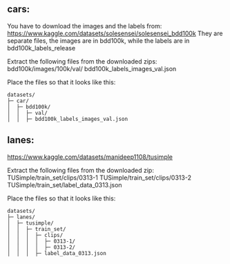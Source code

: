 ## cars: 

You have to download the images and the labels from: https://www.kaggle.com/datasets/solesensei/solesensei_bdd100k
They are separate files, the images are in bdd100k, while the labels are in bdd100k_labels_release

Extract the following files from the downloaded zips:
	bdd100k/images/100k/val/
	bdd100k_labels_images_val.json

Place the files so that it looks like this:

	datasets/
	├─ car/
	│  ├─ bdd100k/
	│  │  ├─ val/
	│  │  ├─ bdd100k_labels_images_val.json


## lanes: 

https://www.kaggle.com/datasets/manideep1108/tusimple

Extract the following files from the downloaded zip:
	TUSimple/train_set/clips/0313-1
	TUSimple/train_set/clips/0313-2
	TUSimple/train_set/label_data_0313.json

Place the files so that it looks like this:

	datasets/
	├─ lanes/
	│  ├─ tusimple/
	│  │  ├─ train_set/
	│  │  │  ├─ clips/
	│  │  │  │  ├─ 0313-1/
	│  │  │  │  ├─ 0313-2/
	│  │  │  ├─ label_data_0313.json
